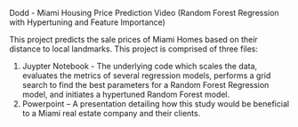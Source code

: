 Dodd - Miami Housing Price Prediction Video (Random Forest Regression with Hypertuning and Feature Importance)

This project predicts the sale prices of Miami Homes based on their distance to local landmarks. This project is comprised of three files:

1)	Juypter Notebook - The underlying code which scales the data, evaluates the metrics of several regression models, performs a grid search to find the best parameters for a Random Forest Regression model, and initiates a hypertuned Random Forest model.
2)	Powerpoint – A presentation detailing how this study would be beneficial to a Miami real estate company and their clients.
